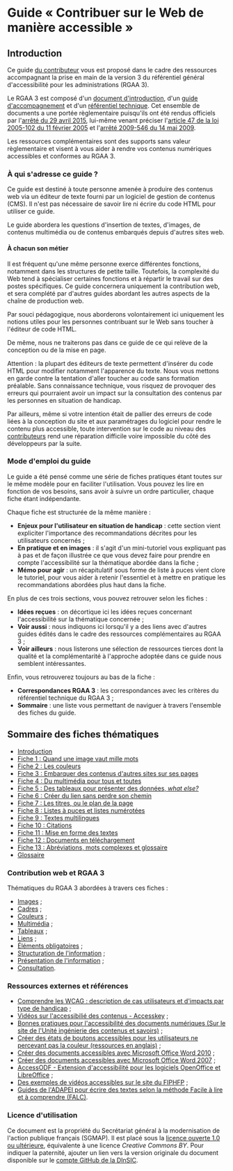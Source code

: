 # Guide «&nbsp;Contribuer sur le Web de manière accessible&nbsp;»

## Introduction

Ce guide [du contributeur](glossaire.md#contributeur) vous est proposé dans le cadre des ressources accompagnant la prise en main de la version 3 du référentiel général d'accessibilité pour les administrations (RGAA 3).

Le RGAA 3 est composé d'un [document d'introduction](http://references.modernisation.gouv.fr/introduction-au-rgaa-0), d'un [guide d'accompagnement](http://references.modernisation.gouv.fr/guide-daccompagnement-0) et d'un [référentiel technique](http://references.modernisation.gouv.fr/referentiel-technique-0). Cet ensemble de documents a une portée règlementaire puisqu'ils ont été rendus officiels par l'[arrêté du 29 avril 2015](http://www.legifrance.gouv.fr/affichTexte.do?cidTexte=JORFTEXT000030540064&dateTexte=20150921), lui-même venant préciser l'[article 47 de la loi 2005-102 du 11 février 2005](http://www.legifrance.gouv.fr/affichTexte.do?cidTexte=JORFTEXT000000809647&fastPos=1&fastReqId=1497340759&categorieLien=cid&oldAction=rechTexte#LEGIARTI000006682279) et l'[arrêté 2009-546 du 14 mai 2009](http://www.legifrance.gouv.fr/affichTexte.do?cidTexte=JORFTEXT000030540064&categorieLien=id).

Les ressources complémentaires sont des supports sans valeur règlementaire et visent à vous aider à rendre vos contenus numériques accessibles et conformes au RGAA 3.

### À qui s'adresse ce guide&nbsp;?

Ce guide est destiné à toute personne amenée à produire des contenus web via un éditeur de texte fourni par un logiciel de gestion de contenus (CMS). Il n'est pas nécessaire de savoir lire ni écrire du code HTML pour utiliser ce guide.

Le guide abordera les questions d'insertion de textes, d'images, de contenus multimédia ou de contenus embarqués depuis d'autres sites web.

#### À chacun son métier

Il est fréquent qu'une même personne exerce différentes fonctions, notamment dans les structures de petite taille. Toutefois, la complexité du Web tend à spécialiser certaines fonctions et à répartir le travail sur des postes spécifiques. Ce guide concernera uniquement la contribution web, et sera complété par d'autres guides abordant les autres aspects de la chaîne de production web.

Par souci pédagogique, nous aborderons volontairement ici uniquement les notions utiles pour les personnes contribuant sur le Web sans toucher à l'éditeur de code HTML.

De même, nous ne traiterons pas dans ce guide de ce qui relève de la conception ou de la mise en page.

Attention : la plupart des éditeurs de texte permettent d'insérer du code HTML pour modifier notamment l'apparence du texte. Nous vous mettons en garde contre la tentation d'aller toucher au code sans formation préalable. Sans connaissance technique, vous risquez de provoquer des erreurs qui pourraient avoir un impact sur la consultation des contenus par les personnes en situation de handicap.

Par ailleurs, même si votre intention était de pallier des erreurs de code liées à la conception du site et aux paramétrages du logiciel pour rendre le contenu plus accessible, toute intervention sur le code au niveau des [contributeurs](glossaire.md#contributeur) rend une réparation difficile voire impossible du côté des développeurs par la suite.

### Mode d'emploi du guide

Le guide a été pensé comme une série de fiches pratiques étant toutes sur le même modèle pour en faciliter l'utilisation. Vous pouvez les lire en fonction de vos besoins, sans avoir à suivre un ordre particulier, chaque fiche étant indépendante.

Chaque fiche est structurée de la même manière&nbsp;:

* **Enjeux pour l'utilisateur en situation de handicap**&nbsp;: cette section vient expliciter l'importance des recommandations décrites pour les utilisateurs concernés&nbsp;;
* **En pratique et en images**&nbsp;: il s'agit d'un mini-tutoriel vous expliquant pas à pas et de façon illustrée ce que vous devez faire pour prendre en compte l'accessibilité sur la thématique abordée dans la fiche&nbsp;;
* **Mémo pour agir**&nbsp;: un récapitulatif sous forme de liste à puces vient clore le tutoriel, pour vous aider à retenir l'essentiel et à mettre en pratique les recommandations abordées plus haut dans la fiche.

En plus de ces trois sections, vous pouvez retrouver selon les fiches :

* **Idées reçues**&nbsp;: on décortique ici les idées reçues concernant l'accessibilité sur la thématique concernée&nbsp;;
* **Voir aussi**&nbsp;: nous indiquons ici lorsqu'il y a des liens avec d'autres guides édités dans le cadre des ressources complémentaires au RGAA 3&nbsp;;
* **Voir ailleurs**&nbsp;: nous listerons une sélection de ressources tierces dont la qualité et la complémentarité à l'approche adoptée dans ce guide nous semblent intéressantes.

Enfin, vous retrouverez toujours au bas de la fiche :

* **Correspondances RGAA 3**&nbsp;: les correspondances avec les critères du référentiel technique du RGAA 3&nbsp;;
* **Sommaire**&nbsp;: une liste vous permettant de naviguer à travers l'ensemble des fiches du guide.

## Sommaire des fiches thématiques

* [Introduction](0-intro.md)
* [Fiche 1&nbsp;: Quand une image vaut mille mots](images.md)
* [Fiche 2&nbsp;: Les couleurs](couleurs.md)
* [Fiche 3&nbsp;: Embarquer des contenus d'autres sites sur ses pages](cadres.md)
* [Fiche 4&nbsp;: Du multimédia pour tous et toutes](multimedia.md)
* [Fiche 5&nbsp;: Des tableaux pour présenter des données, <i lang="en">what else?</i>](tableaux.md)
* [Fiche 6&nbsp;: Créer du lien sans perdre son chemin](liens.md)
* [Fiche 7&nbsp;: Les titres, ou le plan de la page](titres.md)
* [Fiche 8&nbsp;: Listes à puces et listes numérotées](listes.md)
* [Fiche 9&nbsp;: Textes multilingues](langue.md)
* [Fiche 10&nbsp;: Citations](citations.md)
* [Fiche 11&nbsp;: Mise en forme des textes](mise-en-forme.md)
* [Fiche 12&nbsp;: Documents en téléchargement](docs_telechargement.md)
* [Fiche 13&nbsp;: Abréviations, mots complexes et glossaire](definition.md)
* [Glossaire](glossaire.md)

### Contribution web et RGAA 3

Thématiques du RGAA 3 abordées à travers ces fiches&nbsp;:

* [Images](http://references.modernisation.gouv.fr/referentiel-technique-0#title-121-images)&nbsp;;
* [Cadres](http://references.modernisation.gouv.fr/referentiel-technique-0#title-122-cadres)&nbsp;;
* [Couleurs](http://references.modernisation.gouv.fr/referentiel-technique-0#title-123-couleurs)&nbsp;;
* [Multimédia](http://references.modernisation.gouv.fr/referentiel-technique-0#title-124-multimdia)&nbsp;;
* [Tableaux](http://references.modernisation.gouv.fr/referentiel-technique-0#title-125-tableaux)&nbsp;;
* [Liens](http://references.modernisation.gouv.fr/referentiel-technique-0#title-126-liens)&nbsp;;
* [Éléments obligatoires](http://references.modernisation.gouv.fr/referentiel-technique-0#title-128-lments-obligatoires)&nbsp;;
* [Structuration de l'information](http://references.modernisation.gouv.fr/referentiel-technique-0#title-129-structuration-de-linformation)&nbsp;;
* [Présentation de l'information](http://references.modernisation.gouv.fr/referentiel-technique-0#title-1210-prsentation-de-linformation)&nbsp;;
* [Consultation](http://references.modernisation.gouv.fr/referentiel-technique-0#title-1213-consultation).

### Ressources externes et références

- [Comprendre les WCAG : description de cas utilisateurs et d'impacts par type de handicap](http://www.w3.org/Translations/NOTE-UNDERSTANDING-WCAG20-fr/Overview.html#contents)&nbsp;;
- [Vidéos sur l'accessibilié des contenus - Access<span lang="en">key</span>](http://portail.unice.fr/access-key/videos)&nbsp;;
- [Bonnes pratiques pour l'accessibilité des documents numériques (Sur le site de l'Unité ingénierie des contenus et savoirs)](http://ics.utc.fr/capa/DOCS/SP4/Tuto/02/co/02-CAPA_BonnesPratiques_1.html)&nbsp;;
- [Créer des états de boutons accessibles pour les utilisateurs ne percevant pas la couleur (ressources en anglais)](http://uxmovement.com/buttons/making-selected-button-states-clear-for-color-blind-users)&nbsp;;
- [Créer des documents accessibles avec Microsoft Office Word 2010](http://www.microsoft.com/fr-fr/download/details.aspx?id=23856)&nbsp;;
- [Créer des documents accessibles avec Microsoft Office Word 2007](http://www.microsoft.com/fr-fr/download/details.aspx?id=8908)&nbsp;;
- [AccessODF - Extension d'accessibilité pour les logiciels OpenOffice et LibreOffice](http://extensions.libreoffice.org/extension-center/accessodf)&nbsp;;
- [Des exemples de vidéos accessibles sur le site du FIPHFP](http://www.fiphfp.fr/Temoignages/Temoignages-d-agents)&nbsp;;
- [Guides de l'ADAPEI pour écrire des textes selon la méthode Facile à lire et à comprendre (FALC)](http://www.adapei66.org/articles-5/78-158-les-3-guides/).


### Licence d'utilisation

Ce document est la propriété du Secrétariat général à la modernisation de l'action publique français (SGMAP). Il est placé sous la [licence ouverte 1.0 ou ultérieure](https://www.etalab.gouv.fr/licence-ouverte-open-licence), équivalente à une licence <i lang="en">Creative Commons BY</i>. Pour indiquer la paternité, ajouter un lien vers la version originale du document disponible sur le [compte <span lang="en">GitHub</span> de la DInSIC](https://github.com/DISIC).

